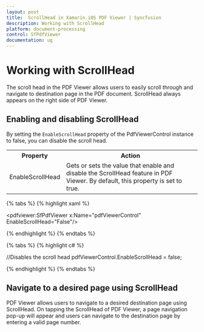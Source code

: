 ```yaml
---
layout: post
title:  ScrollHead in Xamarin.iOS PDF Viewer | Syncfusion
description: Working with ScrollHead
platform: document-processing
control: SfPdfViewer
documentation: ug
---
```


# Working with ScrollHead

The scroll head in the PDF Viewer allows users to easily scroll through and navigate to destination page in the PDF document. ScrollHead always appears on the right side of PDF Viewer.

## Enabling and disabling ScrollHead

By setting the `EnableScrollHead` property of the PdfViewerControl instance to false, you can disable the scroll head.

<table>

<tr>
<th>Property</th>
<th>Action</th>
</tr>

<tr>
<td>EnableScrollHead</td>
<td>Gets or sets the value that enable and disable the ScrollHead feature in PDF Viewer. By default, this property is set to true.</td>
</tr>

</table>

{% tabs %}
{% highlight xaml %}

<pdfviewer:SfPdfViewer x:Name="pdfViewerControl" EnableScrollHead="False"/>               

{% endhighlight %}
{% endtabs %}

{% tabs %}
{% highlight c# %}

//Disables the scroll head
pdfViewerControl.EnableScrollHead = false;             

{% endhighlight %}
{% endtabs %}

## Navigate to a desired page using ScrollHead

PDF Viewer allows users to navigate to a desired destination page using ScrollHead. On tapping the ScrollHead of PDF Viewer, a page navigation pop-up will appear and users can navigate to the destination page by entering a valid page number.
